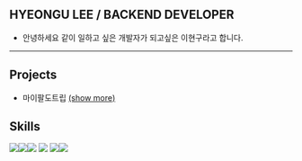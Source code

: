 ## HYEONGU LEE / BACKEND DEVELOPER

- 안녕하세요 같이 일하고 싶은 개발자가 되고싶은 이현구라고 합니다.

---
## Projects

- 마이팔도트립 <a href="https://github.com/Sk1palong/my-paldo-trip"> (show more) </a>

## Skills

<img src="https://img.shields.io/badge/java-007396?style=for-the-badge&logo=java&logoColor=white"><img src="https://img.shields.io/badge/spring-6DB33F?style=for-the-badge&logo=spring&logoColor=white"><img src="https://img.shields.io/badge/springboot-6DB33F?style=for-the-badge&logo=springboot&logoColor=white">
<img src="https://img.shields.io/badge/mysql-4479A1?style=for-the-badge&logo=mysql&logoColor=white">
<img src="https://img.shields.io/badge/github-181717?style=for-the-badge&logo=github&logoColor=white"><img src="https://img.shields.io/badge/git-F05032?style=for-the-badge&logo=git&logoColor=white">
<!---
Sk1palong/Sk1palong is a ✨ special ✨ repository because its `README.md` (this file) appears on your GitHub profile.
You can click the Preview link to take a look at your changes.
--->
